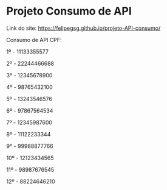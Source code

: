 # Projeto Consumo de API
Link do site: https://felipegsg.github.io/projeto-API-consumo/ 


Consumo de API CPF:

1º - 11133355577 

2º - 22244466688

3º - 12345678900

4º - 98765432100

5º - 13243546576

6º - 97867564534

7º - 12345987600

8º - 11122233344

9º - 99988877766

10º - 12123434565

11º - 98987676545

12º - 88224646210

